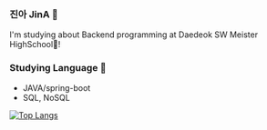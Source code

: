 ### 진아 JinA 🥰
I'm studying about Backend programming at Daedeok SW Meister HighSchool🏫!

### Studying Language 🐤
- JAVA/spring-boot
- SQL, NoSQL

[![Top Langs](https://github-readme-stats.vercel.app/api/top-langs/?username=betruejina)](https://github.com/anuraghazra/github-readme-stats)
<!--
**betruejina/betruejina** is a ✨ _special_ ✨ repository because its `README.md` (this file) appears on your GitHub profile.

Here are some ideas to get you started:

- 🔭 I’m currently working on ...
- 🌱 I’m currently learning ...
- 👯 I’m looking to collaborate on ...
- 🤔 I’m looking for help with ...
- 💬 Ask me about ...
- 📫 How to reach me: ...
- 😄 Pronouns: ...
- ⚡ Fun fact: ...
-->
